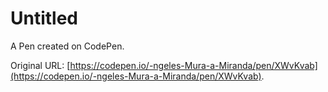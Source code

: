# Untitled

A Pen created on CodePen.

Original URL: [https://codepen.io/-ngeles-Mura-a-Miranda/pen/XWvKvab](https://codepen.io/-ngeles-Mura-a-Miranda/pen/XWvKvab).

